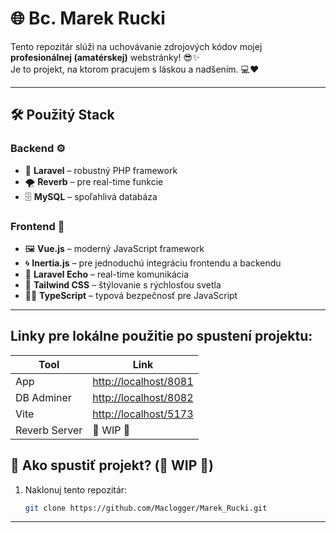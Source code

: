 # 🌐 Bc. Marek Rucki

Tento repozitár slúži na uchovávanie zdrojových kódov mojej **profesionálnej (amatérskej)** webstránky! 😎✨  
Je to projekt, na ktorom pracujem s láskou a nadšením. 💻❤️

---

## 🛠️ Použitý Stack

### Backend ⚙️
- 🐘 **Laravel** – robustný PHP framework
- 🌪️ **Reverb** – pre real-time funkcie
- 🗄️ **MySQL** – spoľahlivá databáza

### Frontend 🎨
- 🖼️ **Vue.js** – moderný JavaScript framework
- 🌀 **Inertia.js** – pre jednoduchú integráciu frontendu a backendu
- 📡 **Laravel Echo** – real-time komunikácia
- 🎨 **Tailwind CSS** – štýlovanie s rýchlosťou svetla
- 🧑‍💻 **TypeScript** – typová bezpečnosť pre JavaScript

---



## Linky pre lokálne použitie po spustení projektu:
| Tool          | Link                                           |
|---------------|------------------------------------------------|
| App           | [http://localhost/8081](http://localhost/8081) |
| DB Adminer    | [http://localhost/8082](http://localhost/8082) |
| Vite          | [http://localhost/5173](http://localhost/5173) |
| Reverb Server | 🚧 WIP 🚧                                      |


## 🚀 Ako spustiť projekt? (🚧 WIP 🚧)

1. Naklonuj tento repozitár:
   ```bash
   git clone https://github.com/Maclogger/Marek_Rucki.git
---
